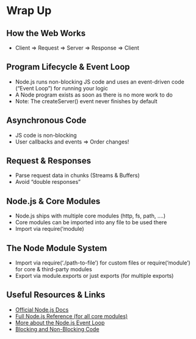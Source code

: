 # Wrap Up

## How the Web Works

- Client => Request => Server => Response => Client

## Program Lifecycle & Event Loop

- Node.js runs non-blocking JS code and uses an event-driven code (“Event Loop”) for running your logic
- A Node program exists as soon as there is no more work to do
- Note: The createServer() event never finishes by default

## Asynchronous Code

- JS code is non-blocking
- User callbacks and events => Order changes!

## Request & Responses

- Parse request data in chunks (Streams & Buffers)
- Avoid “double responses”

## Node.js & Core Modules

- Node.js ships with multiple core modules (http, fs, path, ….)
- Core modules can be imported into any file to be used there
- Import via require(‘module)

## The Node Module System

- Import via require(‘./path-to-file’) for custom files or require(‘module’) for core & third-party modules
- Export via module.exports or just exports (for multiple exports)

## Useful Resources & Links

- [Official Node.js Docs](https://nodejs.org/en/docs/guides/)
- [Full Node.js Reference (for all core modules)](https://nodejs.org/dist/latest/docs/api/)
- [More about the Node.js Event Loop](https://nodejs.org/en/docs/guides/event-loop-timers-and-nexttick/)
- [Blocking and Non-Blocking Code](https://nodejs.org/en/docs/guides/dont-block-the-event-loop/)
